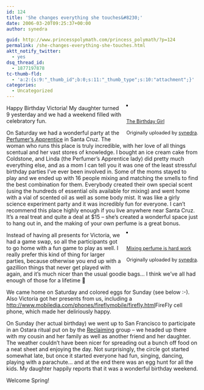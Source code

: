 ```yaml
---
id: 124
title: 'She changes everything she touches&#8230;'
date: 2006-03-20T09:25:37+00:00
author: synedra

guid: http://www.princesspolymath.com/princess_polymath/?p=124
permalink: /she-changes-everything-she-touches.html
aktt_notify_twitter:
  - yes
dsq_thread_id:
  - 1877197878
tc-thumb-fld:
  - 'a:2:{s:9:"_thumb_id";b:0;s:11:"_thumb_type";s:10:"attachment";}'
categories:
  - Uncategorized
---
```

<div style="float: right; margin-left: 10px; margin-bottom: 10px;">
  <a href="http://www.flickr.com/photos/36572571@N00/115359594/" title="photo sharing"><img src="http://static.flickr.com/51/115359594_258664eae7_m.jpg" class="grouped_elements" rel="tc-fancybox-group124" alt="" style="border: solid 2px #000000;" /></a><br /> <br /> <span style="font-size: 0.9em; margin-top: 0px;"><br /> <a href="http://www.flickr.com/photos/36572571@N00/115359594/">The Birthday Girl</a><br /> <br /> Originally uploaded by <a href="http://www.flickr.com/people/36572571@N00/">synedra</a>.<br /> </span>
</div>

Happy Birthday Victoria! My daughter turned 9 yesterday and we had a weekend filled with celebratory fun.
  
On Saturday we had a wonderful party at the [Perfumer&#8217;s Apprentice](http://www.perfumersapprentice.com) in Santa Cruz. The woman who runs this place is truly incredible, with her love of all things scentual and her vast stores of knowledge. I bought an ice cream cake from Coldstone, and Linda (the Perfumer&#8217;s Apprentice lady) did pretty much everything else, and as a mom I can tell you it was one of the least stressful birthday parties I&#8217;ve ever been involved in. Some of the moms stayed to play and we ended up with 16 people mixing and matching the smells to find the best combination for them. Everybody created their own special scent (using the hundreds of essential oils available for mixing) and went home with a vial of scented oil as well as some body mist. It was like a girly science experiment party and it was incredibly fun for everyone. I can&#8217;t recommend this place highly enough if you live anywhere near Santa Cruz. It&#8217;s a real treat and quite a deal at $15 &#8211; she&#8217;s created a wonderful space just to hang out in, and the making of your own perfume is a great bonus.

<div style="float: right; margin-left: 10px; margin-bottom: 10px;">
  <a href="http://www.flickr.com/photos/36572571@N00/115428589/" title="photo sharing"><img src="http://static.flickr.com/47/115428589_0de4420f72_m.jpg" class="grouped_elements" rel="tc-fancybox-group124" alt="" style="border: solid 2px #000000;" /></a><br /> <br /> <span style="font-size: 0.9em; margin-top: 0px;"><br /> <a href="http://www.flickr.com/photos/36572571@N00/115428589/">Mixing perfume is hard work</a><br /> <br /> Originally uploaded by <a href="http://www.flickr.com/people/36572571@N00/">synedra</a>.<br /> </span>
</div>

Instead of having all presents for Victoria, we had a game swap, so all the participants got to go home with a fun game to play as well. I really prefer this kind of thing for larger parties, because otherwise you end up with a gazillion things that never get played with again, and it&#8217;s much nicer than the usual goodie bags&#8230; I think we&#8217;ve all had enough of those for a lifetime 🙂
  
We came home on Saturday and colored eggs for Sunday (see below :-). Also Victoria got her presents from us, including a <http://www.mobiledia.com/phones/fireflymobile/firefly.html>FireFly</a> cell phone, which made her deliriously happy.
  
On Sunday (her actual birthday) we went up to San Francisco to participate in an Ostara ritual put on by the [Reclaiming](http://www.reclaiming.org/rituals) group &#8211; we headed up there with my cousin and her family as well as another friend and her daughter. The weather couldn&#8217;t have been nicer for spreading out a bunch off food on a neat sheet and enjoying the day. Not surprisingly, the circle got started somewhat late, but once it started everyone had fun, singing, dancing, playing with a parachute&#8230; and at the end there was an egg hunt for all the kids. My daughter happily reports that it was a wonderful birthday weekend.
  
Welcome Spring!